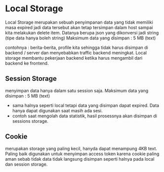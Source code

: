 # Local Storage

Local Storage
merupakan sebuah penyimpanan data yang tidak memiliki masa expired jadi data tersebut akan tetap tersimpan dalam host sampai kita melakukan delete item.
Datanya berupa json yang dikonversi jadi string (tipe data hanya boleh string)
Maksimum data yang disimpan : 5 MB (text)

contohnya : berita-berita, profile kita sehingga tidak harus disimpan di backend / server dan menyebabkan traffic backend meningkat. Local storage membantu pekerjaan backend ketika harus mengambil dari backend ke frontend.

## Session Storage

menyimpan data hanya dalam satu session saja.
Maksimum data yang disimpan : 5 MB (text)

- sama halnya seperti local tetapi data yang disimpan dapat expired. Data hanya dapat digunakan saat masih ada sesi.
- contoh saat mengolah data statistik, hasil prosessnya akan disimpan di sessions storage.

## Cookie

merupakan storage yang paling kecil, hanyda dapat menampung 4KB text. Paling baik digunakan untuk menyimpan access token karena cookie paling aman sebab tidak data tidak langsung disimpan seperti halnya pada local dan session storage.
